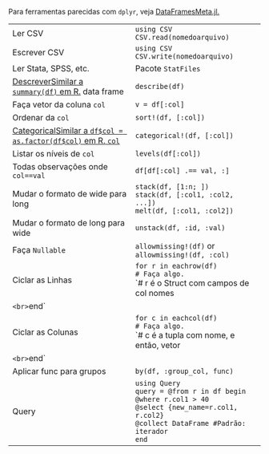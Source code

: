 Para ferramentas parecidas com `dplyr`, veja
[DataFramesMeta.jl.](https://github.com/JuliaStats/DataFramesMeta.jl)

|                                                                                                         |                                                                                                                                                                   |
| ------------------------------------------------------------------------------------------------------- | ----------------------------------------------------------------------------------------------------------------------------------------------------------------- |
| Ler CSV                                                                                                 | `using CSV`<br>`CSV.read(nomedoarquivo)`                                                                                                                               |
| Escrever CSV                                                                                            | `using CSV`<br>`CSV.write(nomedoarquivo)`                                                                                                                              |
| Ler Stata, SPSS, etc.                                                                                   | Pacote `StatFiles`                                                                                                                                              |
| <a class="tooltip" href="#">Descrever<span>Similar a `summary(df)` em R.</span></a> data frame          | `describe(df)`                                                                                                                                                    |
| Faça vetor da coluna `col`                                                                              | `v = df[:col]`                                                                                                                                                    |
| Ordenar da `col`                                                                                        | `sort!(df, [:col])`                                                                                                                                               |
| <a class="tooltip" href="#">Categorical<span>Similar a `df$col = as.factor(df$col)` em R.</span> `col`  | `categorical!(df, [:col])`                                                                                                                                        |
| Listar os níveis de `col`                                                                               | `levels(df[:col])`                                                                                                                                                |
| Todas observações onde `col==val`                                                                       | `df[df[:col] .== val, :]`                                                                                                                                         |
| Mudar o formato de wide para long                                                                       | `stack(df, [1:n; ])`<br>`stack(df, [:col1, :col2, ...])`<br>`melt(df, [:col1, :col2])`                                                                           |
| Mudar o formato de long para wide                                                                       | `unstack(df, :id, :val)`                                                                                                                                          |
| Faça `Nullable`                                                                                         | `allowmissing!(df)` or `allowmissing!(df, :col)`                                                                                                                  |
| Ciclar as Linhas                                                                                        | `for r in eachrow(df)`<br>`# Faça algo.`<br>`# r é o Struct com campos de col nomes
`<br>`end`                                                                     |
| Ciclar as Colunas                                                                                       | `for c in eachcol(df)`<br>`# Faça algo.`<br>`# c é a tupla com nome, e então, vetor
`<br>`end`                                                                         |
| Aplicar func para grupos                                                                                | `by(df, :group_col, func)`                                                                                                                                        |
| Query                                                                                                   | `using Query`<br>`query = @from r in df begin`<br>`@where r.col1 > 40`<br>`@select {new_name=r.col1, r.col2}`<br>`@collect DataFrame #Padrão: iterador`<br>`end` |
